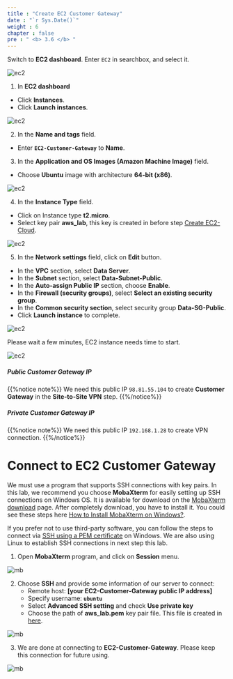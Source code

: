 ```yaml
---
title : "Create EC2 Customer Gateway"
date : "`r Sys.Date()`"
weight : 6
chapter : false
pre : " <b> 3.6 </b> "
---
```


Switch to **EC2 dashboard**. Enter `EC2` in searchbox, and select it.

![ec2](/images/2.cloudserver/ec-01.png)

1. In **EC2 dashboard**
  + Click **Instances**.
  + Click **Launch instances**.

![ec2](/images/2.cloudserver/ec-02.png)


2. In the **Name and tags** field.
  + Enter **`EC2-Customer-Gateway`** to **Name**.

3. In the **Application and OS Images (Amazon Machine Image)** field.
  + Choose **Ubuntu** image with architecture **64-bit (x86)**.

![ec2](/images/3.dataserver/ec-01.png)

4. In the **Instance Type** field.
 + Click on Instance type **t2.micro**.
 + Select key pair **aws_lab**, this key is created in before step [Create EC2-Cloud](/2-CloudServer/2.7-createec2).
 
![ec2](/images/3.dataserver/ec-02.png)

5. In the **Network settings** field, click on **Edit** button.
  + In the **VPC** section, select **Data Server**.
  + In the **Subnet** section, select **Data-Subnet-Public**.
  + In the **Auto-assign Public IP** section, choose **Enable**.
  + In the **Firewall (security groups)**, select **Select an existing security group**.
  + In the **Common security section**, select security group **Data-SG-Public**.
  + Click **Launch instance** to complete.

![ec2](/images/3.dataserver/ec-03.png)

Please wait a few minutes, EC2 instance needs time to start.

![ec2](/images/3.dataserver/ec-04.png)

##### Public Customer Gateway IP
{{%notice note%}}
We need this public IP `98.81.55.104` to create **Customer Gateway** in the **Site-to-Site VPN** step.
{{%/notice%}}

##### Private Customer Gateway IP
{{%notice note%}}
We need this public IP `192.168.1.28` to create VPN connection.
{{%/notice%}}






# Connect to EC2 Customer Gateway

We must use a program that supports SSH connections with key pairs. In this lab, we recommend you choose **MobaXterm** for easily setting up SSH connections on Windows OS. It is available for download on the [MobaXterm download](https://mobaxterm.mobatek.net/download.html) page. After completely download, you have to install it. You could see these steps here [How to Install MobaXterm on Windows?](https://www.geeksforgeeks.org/how-to-install-mobaxterm-portable-edition-on-windows/).

If you prefer not to use third-party software, you can follow the steps to connect via [SSH using a PEM certificate](https://www.techgalery.com/2020/09/how-to-connect-ssh-using-pem.html) on Windows. We are also using Linux to establish SSH connections in next step this lab.

1. Open **MobaXterm** program, and click on **Session** menu.

![mb](/images/3.dataserver/mb-01.png)

2. Choose **SSH** and provide some information of our server to connect:
    + Remote host: **[your EC2-Customer-Gateway public IP address]**
    + Specify username: **`ubuntu`** 
    + Select **Advanced SSH setting** and check **Use private key**
    + Choose the path of **aws_lab.pem** key pair file. This file is created in [here](/2-CloudServer/2.7-createec2).

![mb](/images/3.dataserver/mb-02.png)

3. We are done at connecting to **EC2-Customer-Gateway**. Please keep this connection for future using.

![mb](/images/3.dataserver/mb-03.png)